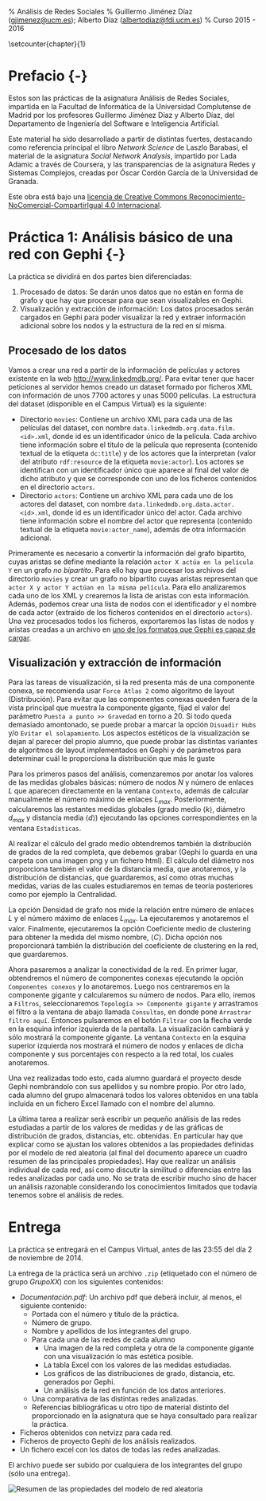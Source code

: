 % Análisis de Redes Sociales
% Guillermo Jiménez Díaz (gjimenez@ucm.es); Alberto Díaz (albertodiaz@fdi.ucm.es)
% Curso 2015 - 2016


\setcounter{chapter}{1}

# Prefacio {-}

Estos son las prácticas de la asignatura Análisis de Redes Sociales, impartida en la Facultad de Informática de la Universidad Complutense de Madrid por los profesores Guillermo Jiménez Díaz y Alberto Díaz, del Departamento de Ingeniería del Software e Inteligencia Artificial.

Este material ha sido desarrollado a partir de distintas fuertes, destacando como referencia principal el libro _Network Science_ de Laszlo Barabasi, el material de la asignatura _Social Network Analysis_, impartido por Lada Adamic a través de Coursera, y las transparencias de la asignatura Redes y Sistemas Complejos, creadas por Óscar Cordón García de la Universidad de Granada.

Este obra está bajo una [licencia de Creative Commons Reconocimiento-NoComercial-CompartirIgual 4.0 Internacional](http://creativecommons.org/licenses/by-nc-sa/4.0/).

# Práctica 1: Análisis básico de una red con Gephi {-}

La práctica se dividirá en dos partes bien diferenciadas:

1. Procesado de datos: Se darán unos datos que no están en forma de grafo y que hay que procesar para que sean visualizables en Gephi.
2. Visualización y extracción de información: Los datos procesados serán cargados en Gephi para poder visualizar la red y extraer información adicional sobre los nodos y la estructura de la red en sí misma.

## Procesado de los datos

<!-- Esta práctica tiene una parte de trabajo individual y otra de trabajo en grupo.En primer lugar cada alumno deberá analizar su propia red social de amigos en Facebook y posteriormente se deberán discutir las diferencias y similitudes entre las redes de cada uno de los alumnos del mismo grupo.

En primer lugar hay que usar la aplicación Netvizz de Facebook <https://apps.facebook.com/netvizz> para generar la propia red social de amigos del alumno en Facebook (personal friend network). Al crear la red no es necesario incluir ningún dato adicional como la contabilización de los "me gusta" de los amigos (no es necesario marcar el checkbox), aunque el alumno puede "jugar" con su red fuera del desarrollo de la práctica.  -->

Vamos a crear una red a partir de la información de películas y actores existente en la web <http://www.linkedmdb.org/>. Para evitar tener que hacer peticiones al servidor hemos creado un dataset formado por ficheros XML con información de unos 7700 actores y unas 5000 películas. La estructura del dataset (disponible en el Campus Virtual) es la siguiente:

- Directorio `movies`: Contiene un archivo XML para cada una de las películas del dataset, con nombre `data.linkedmdb.org.data.film.<id>.xml`, donde id es un identificador único de la película. Cada archivo tiene información sobre el título de la película que representa (contenido textual de la etiqueta `dc:title`) y de los actores que la interpretan (valor del atributo `rdf:resource` de la etiqueta `movie:actor`). Los actores se identifican con un identificador único que aparece al final del valor de dicho atributo y que se corresponde con uno de los ficheros contenidos en el directorio `actors`.
- Directorio `actors`: Contiene un archivo XML para cada uno de los actores del dataset, con nombre `data.linkedmdb.org.data.actor.<id>.xml`, donde id es un identificador único del actor. Cada archivo tiene información sobre el nombre del actor que representa (contenido textual de la etiqueta `movie:actor_name`), además de otra información adicional.

Primeramente es necesario a convertir la información del grafo bipartito, cuyas aristas se define mediante la relación `actor X actúa en la película Y` en un grafo _no bipartito_. Para ello hay que procesar los archivos del directorio `movies` y crear un grafo no bipartito cuyas aristas representan que `actor X y actor Y actúan en la misma película`. Para ello analizaremos cada uno de los XML y crearemos la lista de aristas con esta información. Además, podemos crear una lista de nodos con el identificador y el nombre de cada actor (extraído de los ficheros contenidos en el directorio `actors`). Una vez procesados todos los ficheros, exportaremos las listas de nodos y aristas creadas a un archivo en [uno de los formatos que Gephi es capaz de cargar](http://gephi.github.io/users/supported-graph-formats/).




<!-- y de las actuaciones que ha realizado (valor del atributo `rdf:resource` de la etiqueta `movie:performance`). Cada actuación se identifica mediante un identificador único contenido al final del valor de dicho atributo y que se corresponde con un archivo del directorio performance. -->


## Visualización y extracción de información

<!-- Una vez generada la red, se cargará en Gephi y se realizarán tareas básicas de
análisis y visualización. Una vez cargada lo primero que deberéis hacer es **anonimizar** la red. Para ello, desde el `Laboratorio de datos` eliminad todas las columnas que no sean "nodes", "id" o "label" y borrad los datos de la columna "Label".  -->

Para las tareas de visualización, si la red presenta más de una componente conexa, se recomienda usar `Force Atlas 2` como algoritmo de layout (Distribución). Para evitar que las componentes conexas queden fuera de la vista principal que muestra la componente gigante, fijad el valor del parámetro `Puesta a punto >> Gravedad` en torno a 20. Si todo queda demasiado amontonado, se puede probar a marcar la opción `Disuadir Hubs` y/o `Evitar el solapamiento`. Los aspectos estéticos de la visualización se dejan al parecer del propio alumno, que puede probar las distintas variantes de algoritmos de layout implementados en Gephi y de parámetros para determinar cuál le proporciona la distribución que más le guste

Para los primeros pasos del análisis, comenzaremos por anotar los valores de las medidas globales básicas: número de nodos $N$ y número de enlaces $L$ que aparecen directamente en la ventana `Contexto`, además de calcular manualmente el número máximo de enlaces $L_{max}$. Posteriormente, calcularemos las restantes medidas globales (grado medio $\langle k \rangle$, diámetro $d_{max}$ y distancia media $\langle d \rangle$) ejecutando las opciones correspondientes en la ventana `Estadísticas`.

Al realizar el cálculo del grado medio obtendremos también la distribución de
grados de la red completa, que debemos grabar (Gephi lo guarda en una carpeta con una imagen png y un fichero html). El cálculo del diámetro nos proporciona también el valor de la distancia media, que anotaremos, y la distribución de distancias, que guardaremos, así como otras muchas medidas, varias de las cuales estudiaremos en temas de teoría posteriores como por ejemplo la Centralidad.

La opción Densidad de grafo nos mide la relación entre número de enlaces $L$ y
el número máximo de enlaces $L_{max}$. La ejecutaremos y anotaremos el valor.
Finalmente, ejecutaremos la opción Coeficiente medio de clustering para obtener
la medida del mismo nombre, $\langle C \rangle$. Dicha opción nos proporcionará también la distribución del coeficiente de clustering en la red, que guardaremos.

Ahora pasaremos a analizar la conectividad de la red. En primer lugar,
obtendremos el número de componentes conexas ejecutando la opción `Componentes conexos` y lo anotaremos. Luego nos centraremos en la componente gigante y
calcularemos su número de nodos. Para ello, iremos a `Filtros`, seleccionaremos
`Topología >> Componente gigante` y arrastramos el filtro a la ventana de abajo llamada `Consultas`, en donde pone `Arrastrar filtro aquí`. Entonces pulsaremos en el botón `Filtrar` con la flecha verde en la esquina inferior izquierda de la pantalla. La visualización cambiará y sólo mostrará la componente gigante. La ventana `Contexto` en la esquina superior izquierda nos mostrará el número de nodos y enlaces de dicha componente y sus porcentajes con respecto a la red total, los cuales anotaremos.

Una vez realizadas todo esto, cada alumno guardará el proyecto desde Gephi
nombrándolo con sus apellidos y su nombre propio. Por otro lado, cada alumno del grupo almacenará todos los valores obtenidos en una tabla incluida en un fichero Excel llamado con el nombre del alumno.

La última tarea a realizar será escribir un pequeño análisis de las redes estudiadas a partir de los valores de medidas y de las gráficas de distribución de grados, distancias, etc. obtenidas. En particular hay que explicar como se ajustan los valores obtenidos a las propiedades definidas por el modelo de red aleatoria (al final del documento aparece un cuadro resumen de las principales propiedades). Hay que realizar un análisis individual de cada red, así como discutir la similitud o diferencias entre las redes analizadas por cada uno. No se trata de escribir mucho sino de hacer un análisis razonable considerando los conocimientos limitados que todavía tenemos sobre el análisis de redes.



# Entrega

La práctica se entregará en el Campus Virtual, antes de las 23:55 del día 2 de noviembre de 2014.

La entrega de la práctica será un archivo `.zip` (etiquetado con el número de grupo _GrupoXX_) con los siguientes contenidos:

* _Documentación.pdf_: Un archivo pdf que deberá incluir, al menos, el siguiente contenido:
    -   Portada con el número y título de la práctica.
    -   Número de grupo.
    -   Nombre y apellidos de los integrantes del grupo.
    -   Para cada una de las redes de cada alumno
        +   Una imagen de la red completa y otra de la componente gigante con una visualización lo más estética posible.
        +   La tabla Excel con los valores de las medidas estudiadas.
        +   Los gráficos de las distribuciones de grado, distancia, etc. generados por Gephi.
        +   Un análisis de la red en función de los datos anteriores.
    -   Una comparativa de las distintas redes analizadas.
    -   Referencias bibliográficas u otro tipo de material distinto del proporcionado en la asignatura que se haya consultado para realizar la práctica. 
* Ficheros obtenidos con netvizz para cada red.
* Ficheros de proyecto Gephi de los análisis realizados.
* Un fichero excel con los datos de todas las redes analizadas.

El archivo puede ser subido por cualquiera de los integrantes del grupo (sólo una entrega).

![Resumen de las propiedades del modelo de red aleatoria](../images/tema02/resumen.png)
